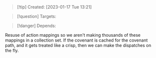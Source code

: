 
>[!tip] Created: [2023-01-17 Tue 13:21]

>[!question] Targets: 

>[!danger] Depends: 

Resuse of action mappings so we aren't making thousands of these mappings in a collection set.
If the covenant is cached for the covenant path, and it gets treated like a crisp, then we can make the dispatches on the fly.